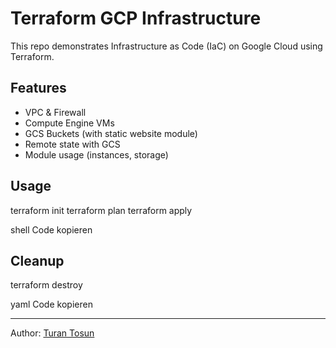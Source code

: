 # Terraform GCP Infrastructure

This repo demonstrates Infrastructure as Code (IaC) on Google Cloud using Terraform.

## Features
- VPC & Firewall
- Compute Engine VMs
- GCS Buckets (with static website module)
- Remote state with GCS
- Module usage (instances, storage)

## Usage
terraform init
terraform plan
terraform apply

shell
Code kopieren

## Cleanup
terraform destroy

yaml
Code kopieren

---
Author: [Turan Tosun](https://www.gowithturan.com)
